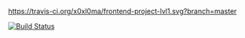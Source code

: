 https://travis-ci.org/x0xl0ma/frontend-project-lvl1.svg?branch=master

[![Build Status](https://travis-ci.org/x0xl0ma/frontend-project-lvl1.svg?branch=master)](https://travis-ci.org/x0xl0ma/frontend-project-lvl1)


